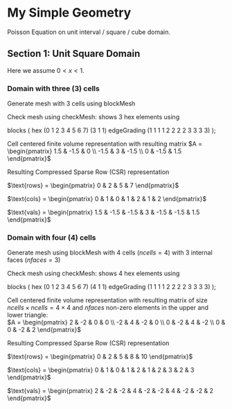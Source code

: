 # My Simple Geometry
Poisson Equation on unit interval / square / cube domain.

## Section 1: Unit Square Domain 
Here we assume $0 < x < 1$. 

### Domain with three (3) cells 
Generate mesh with 3 cells using blockMesh 

Check mesh using checkMesh: shows 3 hex elements using 

blocks
(
  hex (0 1 2 3 4 5 6 7) (3 1 1) edgeGrading (1 1 1 1 2 2 2 2 3 3 3 3)
);

Cell centered finite volume representation with resulting matrix 
$A = \begin{pmatrix} 1.5 & -1.5 & 0 \\ -1.5 & 3 & -1.5 \\ 0 & -1.5 & 1.5 \end{pmatrix}$

Resulting Compressed Sparse Row (CSR) representation 

$\text{rows} = \begin{pmatrix} 0 & 2 & 5 & 7 \end{pmatrix}$

$\text{cols} = \begin{pmatrix} 0 & 1 & 0 & 1 & 2 & 1 & 2 \end{pmatrix}$

$\text{vals} = \begin{pmatrix} 1.5 & -1.5 & -1.5 & 3 & -1.5 & -1.5 & 1.5 \end{pmatrix}$

### Domain with four (4) cells 
Generate mesh using blockMesh with 4 cells ($ncells = 4$) with 3 internal faces ($nfaces = 3$)

Check mesh using checkMesh: shows 4 hex elements using 

blocks
(
  hex (0 1 2 3 4 5 6 7) (4 1 1) edgeGrading (1 1 1 1 2 2 2 2 3 3 3 3)
);

Cell centered finite volume representation with resulting matrix of size 
$ncells \times ncells = 4 \times 4$ and $nfaces$ non-zero elements in the upper and lower triangle:  
$A = \begin{pmatrix} 2 & -2 & 0  & 0 \\ 
                    -2 &  4 & -2 & 0 \\ 
                     0 & -2 & 4  & -2 \\
                     0 &  0 & -2 & 2 \end{pmatrix}$

Resulting Compressed Sparse Row (CSR) representation 

$\text{rows} = \begin{pmatrix} 0 & 2 & 5 & 8 & 10 \end{pmatrix}$

$\text{cols} = \begin{pmatrix} 0 & 1 & 0 & 1 & 2 & 1 & 2 & 3 & 2 & 3 \end{pmatrix}$

$\text{vals} = \begin{pmatrix} 2 & -2 & -2 & 4 & -2 & -2 & 4 & -2 & -2 & 2 \end{pmatrix}$
